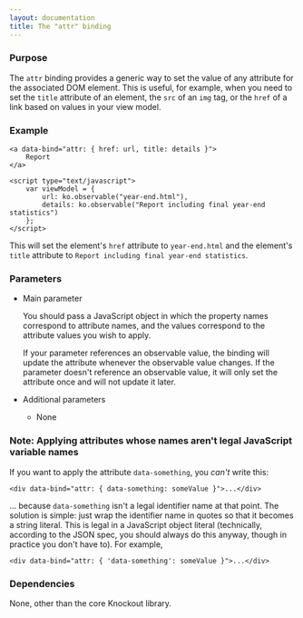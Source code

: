 ```yaml
---
layout: documentation
title: The "attr" binding
---
```


### Purpose
The `attr` binding provides a generic way to set the value of any attribute for the associated DOM element.  This is useful, for example, when you need to set the `title` attribute of an element, the `src` of an `img` tag, or the `href` of a link based on values in your view model.

### Example
    <a data-bind="attr: { href: url, title: details }">
        Report
    </a>
    
    <script type="text/javascript">
        var viewModel = {
            url: ko.observable("year-end.html"),
            details: ko.observable("Report including final year-end statistics")
        };
    </script>

This will set the element's `href` attribute to `year-end.html` and the element's `title` attribute to `Report including final year-end statistics`.

### Parameters

 * Main parameter
   
   You should pass a JavaScript object in which the property names correspond to attribute names, and the values correspond to the attribute values you wish to apply.
 
   If your parameter references an observable value, the binding will update the attribute whenever the observable value changes. If the parameter doesn't reference an observable value, it will only set the attribute once and will not update it later.
   
 * Additional parameters 

   * None
   
### Note: Applying attributes whose names aren't legal JavaScript variable names

If you want to apply the attribute `data-something`, you *can't* write this:

    <div data-bind="attr: { data-something: someValue }">...</div>

... because `data-something` isn't a legal identifier name at that point. The solution is simple: just wrap the identifier name in quotes so that it becomes a string literal. This is legal in a JavaScript object literal (technically, according to the JSON spec, you should always do this anyway, though in practice you don't have to). For example,

    <div data-bind="attr: { 'data-something': someValue }">...</div>

### Dependencies

None, other than the core Knockout library.